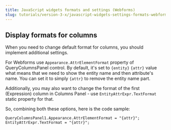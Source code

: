 ```yaml
---
title: JavaScript widgets formats and settings (Webforms)
slug: tutorials/version-3-x/javascript-widgets-settings-formats-webforms
---
```



## Display formats for columns 

When you need to change default format for columns, you should implement additional settings. 

For Webforms use `Appearance.AttrElementFormat` property of QueryColumnsPanel control. By default, it's set to `{entity}` `{attr}` value what means that we need to show the entity name and then attribute's name. You can set it to simply `{attr}` to remove the entity name part.

Additionally, you may also want to change the format of the first (Expression) column in Columns Panel - use `EntityAttrExpr.TextFormat` static property for that.

So, combining both these options, here is the code sample:

```
QueryColumnsPanel1.Appearance.AttrElementFormat = "{attr}";
EntityAttrExpr.TextFormat = "{attr}";
```
